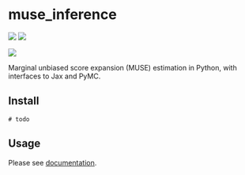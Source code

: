 # muse_inference

[![](https://img.shields.io/badge/documentation-latest-blue.svg)](https://cosmicmar.com/muse_inference) [![](https://img.shields.io/badge/source-github-blue)](https://github.com/marius311/muse_inference)

[![](https://github.com/marius311/muse_inference/actions/workflows/doctests.yml/badge.svg)](https://github.com/marius311/muse_inference/actions/workflows/doctests.yml)

Marginal unbiased score expansion (MUSE) estimation in Python, with interfaces to Jax and PyMC. 

## Install

```
# todo
```

## Usage

Please see [documentation](https://cosmicmar.com/muse_inference).